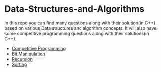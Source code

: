 # Data-Structures-and-Algorithms
>>
In this repo you can find many questions along with their solution(in C++) based on various Data structures and algorithm concepts.
It will also have some competitive programming questions along with their solutions(in C++).

>>
>>
* [Competitive Programming](/Cp)
* [Bit Manipulation](/bit_m)
* [Recursion](/recursion/readme.md)
* [Sorting](/sorting/readme.md)
